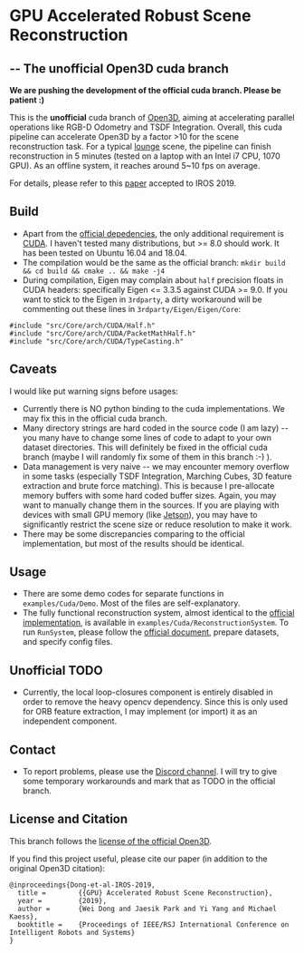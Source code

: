 # GPU Accelerated Robust Scene Reconstruction 
## -- The unofficial Open3D cuda branch

**We are pushing the development of the official cuda branch. Please be patient :)**

This is the **unofficial** cuda branch of [Open3D](http://www.open3d.org/), aiming at accelerating parallel operations like RGB-D Odometry and TSDF Integration.
Overall, this cuda pipeline can accelerate Open3D by a factor >10 for the scene reconstruction task. For a typical [lounge](http://qianyi.info/scenedata.html) scene,
the pipeline can finish reconstruction in 5 minutes (tested on a laptop with an Intel i7 CPU, 1070 GPU). As an offline system, it reaches around 5~10 fps on average.

For details, please refer to this [paper](http://dongwei.info/publications/open3d-gpu.pdf) accepted to IROS 2019.

## Build
- Apart from the [official depedencies](http://www.open3d.org/docs/compilation.html), the only additional requirement is [CUDA](https://developer.nvidia.com/cuda-downloads).
I haven't tested many distributions, but >= 8.0 should work. It has been tested on Ubuntu 16.04 and 18.04.
- The compilation would be the same as the official branch: `mkdir build && cd build && cmake .. && make -j4`
- During compilation, Eigen may complain about `half` precision floats in CUDA headers: specifically Eigen <= 3.3.5 against CUDA >= 9.0.
If you want to stick to the Eigen in `3rdparty`, a dirty workaround will be commenting out these lines in `3rdparty/Eigen/Eigen/Core`:
```
#include "src/Core/arch/CUDA/Half.h"
#include "src/Core/arch/CUDA/PacketMathHalf.h"
#include "src/Core/arch/CUDA/TypeCasting.h"
```

## Caveats
I would like put warning signs before usages:
- Currently there is NO python binding to the cuda implementations. We may fix this in the official cuda branch.
- Many directory strings are hard coded in the source code (I am lazy) -- you many have to change some lines of code to adapt to your own dataset directories.
This will definitely be fixed in the official cuda branch (maybe I will randomly fix some of them in this branch :-) ).
- Data management is very naive -- we may encounter memory overflow in some tasks (especially TSDF Integration, Marching Cubes, 3D feature extraction and brute force matching).
This is because I pre-allocate memory buffers with some hard coded buffer sizes. Again, you may want to manually change them in the sources.
If you are playing with devices with small GPU memory (like [Jetson](https://developer.nvidia.com/embedded/buy/jetson-tx2)),
you may have to significantly restrict the scene size or reduce resolution to make it work.
- There may be some discrepancies comparing to the official implementation, but most of the results should be identical.

## Usage
- There are some demo codes for separate functions in `examples/Cuda/Demo`. Most of the files are self-explanatory.
- The fully functional reconstruction system, almost identical to the [official implementation](http://www.open3d.org/docs/tutorial/ReconstructionSystem/index.html),
is available in `examples/Cuda/ReconstructionSystem`. To run `RunSystem`, please follow the [official document](http://www.open3d.org/docs/tutorial/ReconstructionSystem/capture_your_own_dataset.html#make-a-new-configuration-file), prepare datasets, and specify config files.

## Unofficial TODO
- Currently, the local loop-closures component is entirely disabled in order to remove the heavy opencv dependency.
Since this is only used for ORB feature extraction, I may implement (or import) it as an independent component.

## Contact
- To report problems, please use the [Discord channel](https://discordapp.com/invite/D35BGvn).
I will try to give some temporary workarounds and mark that as TODO in the official branch.

## License and Citation
This branch follows the [license of the official Open3D](https://github.com/intel-isl/Open3D/blob/master/LICENSE).

If you find this project useful, please cite our paper (in addition to the original Open3D citation):
```
@inproceedings{Dong-et-al-IROS-2019,
  title =        {{GPU} Accelerated Robust Scene Reconstruction},
  year =         {2019},
  author =       {Wei Dong and Jaesik Park and Yi Yang and Michael Kaess},
  booktitle =    {Proceedings of IEEE/RSJ International Conference on Intelligent Robots and Systems}
}
```
